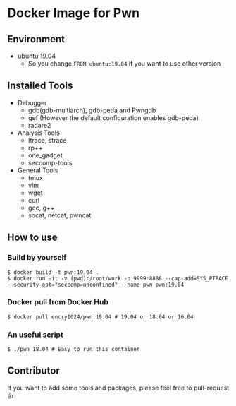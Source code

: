 # Docker Image for Pwn

## Environment

- ubuntu:19.04
  - So you change `FROM ubuntu:19.04` if you want to use other version

## Installed Tools

- Debugger
  - gdb(gdb-multiarch), gdb-peda and Pwngdb
  - gef (However the default configuration enables gdb-peda)
  - radare2
- Analysis Tools
  - ltrace, strace
  - rp++
  - one_gadget
  - seccomp-tools
- General Tools
  - tmux
  - vim
  - wget
  - curl
  - gcc, g++
  - socat, netcat, pwncat

## How to use


### Build by yourself
```
$ docker build -t pwn:19.04 .
$ docker run -it -v (pwd):/root/work -p 9999:8888 --cap-add=SYS_PTRACE --security-opt="seccomp=unconfined" --name pwn pwn:19.04
```

### Docker pull from Docker Hub

```
$ docker pull encry1024/pwn:19.04 # 19.04 or 18.04 or 16.04
```

### An useful script

```
$ ./pwn 18.04 # Easy to run this container
```

## Contributor

If you want to add some tools and packages, please feel free to pull-request :+1:
